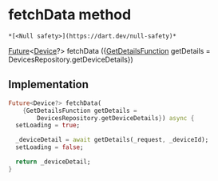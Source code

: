 


# fetchData method




    *[<Null safety>](https://dart.dev/null-safety)*




[Future](https://api.flutter.dev/flutter/dart-async/Future-class.html)&lt;[Device](https://yonomi.co/yonomi-sdk/Device-class.html)?> fetchData
({[GetDetailsFunction](../../providers_trait_detail_provider/GetDetailsFunction.md) getDetails = DevicesRepository.getDeviceDetails})








## Implementation

```dart
Future<Device?> fetchData(
    {GetDetailsFunction getDetails =
        DevicesRepository.getDeviceDetails}) async {
  setLoading = true;

  _deviceDetail = await getDetails(_request, _deviceId);
  setLoading = false;

  return _deviceDetail;
}
```







